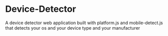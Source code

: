 # Device-Detector
A device detector web application built with platform.js and mobile-detect.js that detects your os and your device type and your manufacturer
